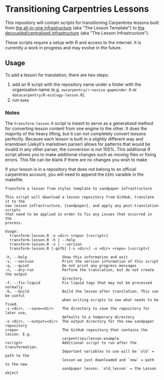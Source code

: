 # Transitioning Carpentries Lessons

This repository will contain scripts for transitioning Carpentries lessons built
from [the all-in-one infrastructure](https://github.com/carpentries/styles) (aka 
"The Lesson Template") to [the decoupled/centralised 
infrastructure](https://carpentries.github.io/sandpaper-docs) (aka "The Lesson
Infrastructure"). 

These scripts require a setup with R and access to the internet. It is currently
a work in progress and may evolve in the future.

## Usage

To add a lesson for translation, there are two steps:

1. add an R script with the repository name under a folder with the organisation
   name (e.g. `swcarpentry/r-novice-gapminder.R` or 
  `datacarpentry/R-ecology-lesson.R`). 
2. run `make`

### Notes

The `transform-lesson.R` script is meant to serve as a generalized method for
converting lesson content from one engine to the other. It does the majority of
the heavy lifting, but it can not completely convert lessons perfectly. Because
each lesson is built in a _slightly_ different way and kramdown (Jekyll's 
markdown parser) allows for patterns that would be invalid in any other parser,
the conversion is not 100%. This additional R script allows you to make
additional changes such as moving files or fixing errors. This file can be blank
if there are no changes you wish to make

If your lesson is in a repository that does not belong to an official carpentries
account, you will need to append the `DIRS` varaible in the makefile.


```
Transform a lesson from styles template to sandpaper infrastructure

This script will download a lesson repository from GitHub, translate it to the
new lesson infrastructure, {sandpaper}, and apply any post-translation scripts
that need to be applied in order to fix any issues that occurred in the
process.

Usage: 
  transform-lesson.R -o <dir> <repo> [<script>]
  transform-lesson.R -h | --help
  transform-lesson.R -v | --version
  transform-lesson.R [-qnfb] [-s <dir>] -o <dir> <repo> [<script>]

-h, --help                Show this information and exit
-v, --version             Print the version information of this script
-q, --quiet               Do not print any progress messages
-n, --dry-run             Perform the translation, but do not create the output
                          directory.
-f, --fix-liquid          Fix liquid tags that may not be processed normally
-b, --build               Build the lesson after translation. This can be useful
                          when writing scripts to see what needs to be fixed.
-s <dir>, --save=<dir>    The directory to save the repository for later use,
                          defaults to a temporary directory
-o <dir>, --output=<dir>  The output directory for the new sandpaper repository
<repo>                    The GitHub repository that contains the lesson. E.g.
                          carpentries/lesson-example
<script>                  Additional script to run after the transformation.
                          Important variables to use will be `old` = path to the
                          lesson we just downloaded and `new` = path to the new
                          sandpaper lesson. `old_lesson` = the Lesson object 

```
